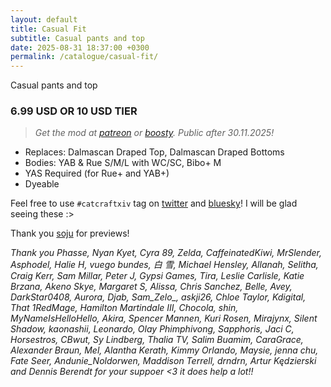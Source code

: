```yaml
---
layout: default
title: Casual Fit
subtitle: Casual pants and top
date: 2025-08-31 18:37:00 +0300
permalink: /catalogue/casual-fit/
---
```


Casual pants and top

### 6.99 USD OR 10 USD TIER
> *Get the mod at [patreon] or [boosty]. Public after 30.11.2025!*

- Replaces: Dalmascan Draped Top, Dalmascan Draped Bottoms
- Bodies: YAB & Rue S/M/L with WC/SC, Bibo+ M
- YAS Required (for Rue+ and YAB+)
- Dyeable

Feel free to use `#catcraftxiv` tag on [twitter] and [bluesky]! I will be glad seeing these :>

Thank you [soju] for previews! 

*Thank you Phasse, Nyan Kyet, Cyra 89, Zelda, CaffeinatedKiwi, MrSlender, Asphodel, Halie H, vuego bundes, 白 雪, Michael Hensley, Allanah, Selitha, Craig Kerr, Sam Millar, Peter J, Gypsi Games, Tira, Leslie Carlisle, Katie Brzana, Akeno Skye, Margaret S, Alissa, Chris Sanchez, Belle, Avey, DarkStar0408, Aurora, Djab, Sam_Zelo_, askji26, Chloe Taylor, Kdigital, That 1RedMage, Hamilton Martindale III, Chocola, shin, MyNameIsHelloHello, Akira, Spencer Mannen, Kuri Rosen, Mirajynx, Silent Shadow, kaonashii, Leonardo, Olay Phimphivong, Sapphoris, Jaci C, Horsestros, CBwut, Sy Lindberg, Thalia TV, Salim Buamim, CaraGrace, Alexander Braun, Mel, Alantha Kerath, Kimmy Orlando, Maysie, jenna chu, Fate Seer, Andunie_Noldorwen, Maddison Terrell, drndrn, Artur Kędzierski and Dennis Berendt for your suppoer <3 it does help a lot!!*

[//]: # (Comments & links:)

[//]: # (Download links:)
[patreon]: https://www.patreon.com/posts/casual-fit-137874317
[boosty]: https://boosty.to/miaumori/posts/2fbde33c-e385-4956-bb50-5d73fb0e7a7a
[heliosphere]: /

[//]: # (Additional previews:)
[NSFW previews]: /

[//]: # (Links that same for all releases)
[//]: # (Lovely people <3)
[idis]: https://x.com/idisxiv
[Azzi]: https://x.com/AzziXiko
[Adra]: https://x.com/yourfav_vierelf
[haruhi]: https://x.com/haruhixiv
[Saki]: https://x.com/PhotosmithSaki
[Ellie]: https://x.com/Ellieffxiv
[Lehlei]: https://x.com/lehlei_xiv
[soju]: https://x.com/sewerskinky
[yunifer]: https://x.com/yunixiv
[Freia]: https://x.com/ForeverFreia
[Passion]: https://x.com/passiondarling

[//]: # (Social profiles:)
[twitter]: https://x.com/hashtag/catcraftxiv
[bluesky]: https://bsky.app/hashtag/catcraftxiv